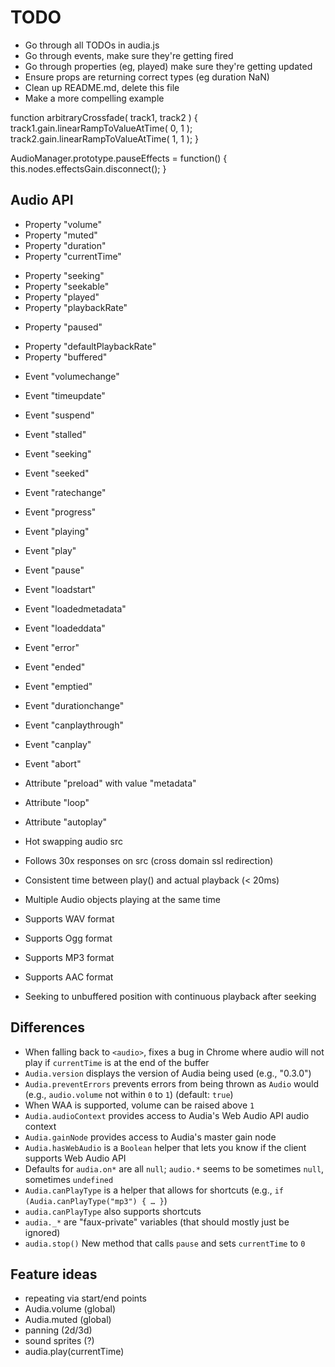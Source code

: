 # TODO

* Go through all TODOs in audia.js
* Go through events, make sure they're getting fired
* Go through properties (eg, played) make sure they're getting updated
* Ensure props are returning correct types (eg duration NaN)
* Clean up README.md, delete this file
* Make a more compelling example

function arbitraryCrossfade( track1, track2 ) {
  track1.gain.linearRampToValueAtTime( 0, 1 );
  track2.gain.linearRampToValueAtTime( 1, 1 );
}

AudioManager.prototype.pauseEffects = function() {
  this.nodes.effectsGain.disconnect();
}

## Audio API

+ Property "volume"
+ Property "muted"
+ Property "duration"
+ Property "currentTime"
- Property "seeking"
- Property "seekable"
- Property "played"
- Property "playbackRate"
+ Property "paused"
- Property "defaultPlaybackRate"
- Property "buffered"

+ Event "volumechange"
- Event "timeupdate"
- Event "suspend"
- Event "stalled"
- Event "seeking"
- Event "seeked"
- Event "ratechange"
- Event "progress"
- Event "playing"
- Event "play"
- Event "pause"
- Event "loadstart"
- Event "loadedmetadata"
- Event "loadeddata"
- Event "error"
- Event "ended"
- Event "emptied"
- Event "durationchange"
- Event "canplaythrough"
- Event "canplay"
- Event "abort"

- Attribute "preload" with value "metadata"
- Attribute "loop"
- Attribute "autoplay"
- Hot swapping audio src
- Follows 30x responses on src (cross domain ssl redirection)
- Consistent time between play() and actual playback (&lt; 20ms)
- Multiple Audio objects playing at the same time
- Supports WAV format
- Supports Ogg format
- Supports MP3 format
- Supports AAC format
- Seeking to unbuffered position with continuous playback after seeking

## Differences

* When falling back to `<audio>`, fixes a bug in Chrome where audio will not play if `currentTime` is at the end of the buffer
* `Audia.version` displays the version of Audia being used (e.g., "0.3.0")
* `Audia.preventErrors` prevents errors from being thrown as `Audio` would (e.g., `audio.volume` not within `0` to `1`) (default: `true`)
* When WAA is supported, volume can be raised above `1`
* `Audia.audioContext` provides access to Audia's Web Audio API audio context
* `Audia.gainNode` provides access to Audia's master gain node
* `Audia.hasWebAudio` is a `Boolean` helper that lets you know if the client supports Web Audio API
* Defaults for `audia.on*` are all `null`; `audio.*` seems to be sometimes `null`, sometimes `undefined`
* `Audia.canPlayType` is a helper that allows for shortcuts (e.g., `if (Audia.canPlayType("mp3") { … }`)
* `audia.canPlayType` also supports shortcuts
* `audia._*` are "faux-private" variables (that should mostly just be ignored)
* `audia.stop()` New method that calls `pause` and sets `currentTime` to `0`

## Feature ideas

* repeating via start/end points
* Audia.volume (global)
* Audia.muted (global)
* panning (2d/3d)
* sound sprites (?)
* audia.play(currentTime)
